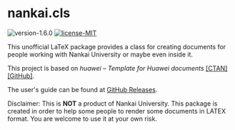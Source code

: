 # nankai.cls

![version-1.6.0](https://img.shields.io/badge/version-1.6.0-blue)
[![license-MIT](https://img.shields.io/badge/license-MIT-green)](https://github.com/AlumiK/nankai.cls/blob/main/LICENSE)

This unofficial LaTeX package provides a class for creating documents for people working with Nankai University or maybe even inside it.

This project is based on *huawei – Template for Huawei documents* [[CTAN]](https://ctan.org/pkg/huawei) [[GitHub]](https://github.com/yegor256/huawei.cls).

The user's guide can be found at [GitHub Releases](https://github.com/alumik/nankai-document/releases).

Disclaimer: This is **NOT** a product of Nankai University. This package is created in order to help some people to render some documents in LATEX format. You are welcome to use it at your own risk.
